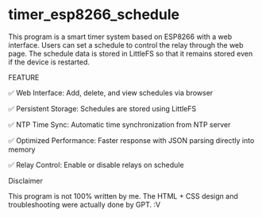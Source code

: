 # timer_esp8266_schedule
This program is a smart timer system based on ESP8266 with a web interface. Users can set a schedule to control the relay through the web page. The schedule data is stored in LittleFS so that it remains stored even if the device is restarted.

FEATURE


✅ Web Interface: Add, delete, and view schedules via browser

✅ Persistent Storage: Schedules are stored using LittleFS

✅ NTP Time Sync: Automatic time synchronization from NTP server

✅ Optimized Performance: Faster response with JSON parsing directly into memory

✅ Relay Control: Enable or disable relays on schedule

Disclaimer 

This program is not 100% written by me. The HTML + CSS design and troubleshooting were actually done by GPT. :V
